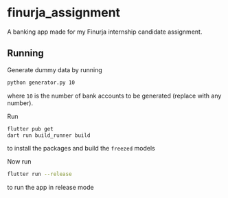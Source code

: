 # finurja_assignment

A banking app made for my Finurja internship candidate assignment.

## Running
Generate dummy data by running
```bash
python generator.py 10
```
where `10` is the number of bank accounts to be generated (replace with any number).

Run
```bash
flutter pub get
dart run build_runner build
```
to install the packages and build the `freezed` models

Now run
```bash
flutter run --release
```
to run the app in release mode